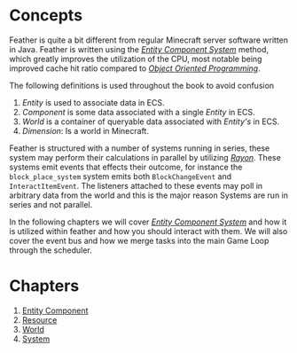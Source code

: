 # Concepts
Feather is quite a bit different from regular Minecraft server software written in Java. Feather is written using the [*Entity Component System*](https://en.wikipedia.org/wiki/Entity_component_system) method, which greatly improves the utilization of the CPU, most notable being improved cache hit ratio compared to [*Object Oriented Programming*](https://en.wikipedia.org/wiki/Object-oriented_programming). 

The following definitions is used throughout the book to avoid confusion
1. *Entity* is used to associate data in ECS.
2. *Component* is some data associated with a single *Entity* in ECS.
3. *World* is a container of queryable data associated with *Entity's* in ECS.
4. *Dimension*: Is a world in Minecraft.

Feather is structured with a number of systems running in series, these system may perform their calculations in parallel by utilizing [*Rayon*](https://docs.rs/rayon/1.3.0/rayon/). These systems emit events that effects their outcome, for instance the `block_place_system` system emits both `BlockChangeEvent` and `InteractItemEvent`. The listeners attached to these events may poll in arbitrary data from the world and this is the major reason Systems are run in series and not parallel.

In the following chapters we will cover [*Entity Component System*](https://en.wikipedia.org/wiki/Entity_component_system) and how it is utilized within feather and how you should interact with them. We will also cover the event bus and how we merge tasks into the main Game Loop through the scheduler. 

# Chapters
1. [Entity Component](./entity-component.md)
2. [Resource](./resource.md)
3. [World](./world.md)
4. [System](./system.md)
